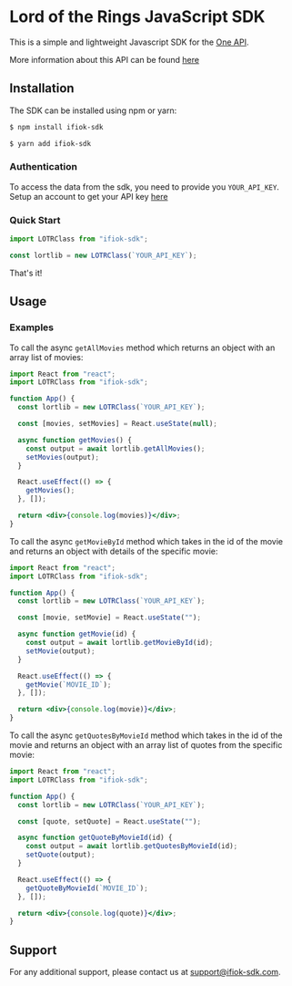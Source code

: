 # Lord of the Rings JavaScript SDK

This is a simple and lightweight Javascript SDK for the [One API](https://the-one-api.dev/).

More information about this API can be found [here](https://the-one-api.dev/v2)

## Installation

The SDK can be installed using npm or yarn:

```bash
$ npm install ifiok-sdk

$ yarn add ifiok-sdk
```

### Authentication

To access the data from the sdk, you need to provide you `YOUR_API_KEY`.
Setup an account to get your API key [here](https://the-one-api.dev/account)

### Quick Start

```js
import LOTRClass from "ifiok-sdk";

const lortlib = new LOTRClass(`YOUR_API_KEY`);
```

That's it!

## Usage

### Examples

To call the async `getAllMovies` method which returns an object with an array list of movies:

```jsx
import React from "react";
import LOTRClass from "ifiok-sdk";

function App() {
  const lortlib = new LOTRClass(`YOUR_API_KEY`);

  const [movies, setMovies] = React.useState(null);

  async function getMovies() {
    const output = await lortlib.getAllMovies();
    setMovies(output);
  }

  React.useEffect(() => {
    getMovies();
  }, []);

  return <div>{console.log(movies)}</div>;
}
```

To call the async `getMovieById` method which takes in the id of the movie and returns an object with details of the specific movie:

```jsx
import React from "react";
import LOTRClass from "ifiok-sdk";

function App() {
  const lortlib = new LOTRClass(`YOUR_API_KEY`);

  const [movie, setMovie] = React.useState("");

  async function getMovie(id) {
    const output = await lortlib.getMovieById(id);
    setMovie(output);
  }

  React.useEffect(() => {
    getMovie(`MOVIE_ID`);
  }, []);

  return <div>{console.log(movie)}</div>;
}
```

To call the async `getQuotesByMovieId` method which takes in the id of the movie and returns an object with an array list of quotes from the specific movie:

```jsx
import React from "react";
import LOTRClass from "ifiok-sdk";

function App() {
  const lortlib = new LOTRClass(`YOUR_API_KEY`);

  const [quote, setQuote] = React.useState("");

  async function getQuoteByMovieId(id) {
    const output = await lortlib.getQuotesByMovieId(id);
    setQuote(output);
  }

  React.useEffect(() => {
    getQuoteByMovieId(`MOVIE_ID`);
  }, []);

  return <div>{console.log(quote)}</div>;
}
```
## Support

For any additional support, please contact us at [support@ifiok-sdk.com](www.ifiokudoidiok.com).